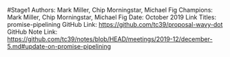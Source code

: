 #Stage1
Authors: Mark Miller, Chip Morningstar, Michael Fig
Champions: Mark Miller, Chip Morningstar, Michael Fig
Date: October 2019
Link Titles: promise-pipelining
GitHub Link: https://github.com/tc39/proposal-wavy-dot
GitHub Note Link: https://github.com/tc39/notes/blob/HEAD/meetings/2019-12/december-5.md#update-on-promise-pipelining
